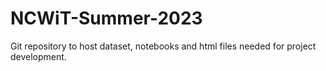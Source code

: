 # NCWiT-Summer-2023
Git repository to host dataset, notebooks and html files needed for project development.
